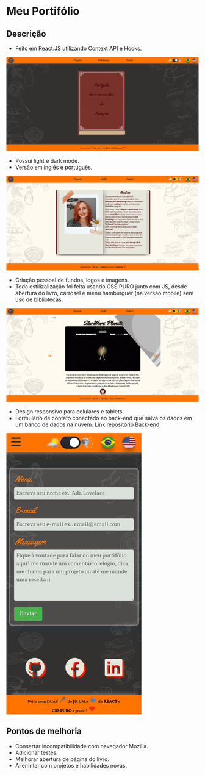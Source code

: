# Meu Portifólio

## Descrição

 - Feito em React.JS utilizando Context API e Hooks.
 
![Página inicial](https://github.com/Tamyrescso/frontend_portfolio/blob/main/imagesREADME/closed_book.png)

 - Possui light e dark mode.
 - Versão em inglês e português.
 
![Página inicial com livro aberto](https://github.com/Tamyrescso/frontend_portfolio/blob/main/imagesREADME/open_book.png)

 - Criação pessoal de fundos, logos e imagens.
 - Toda estilizalização foi feita usando CSS PURO junto com JS, desde abertura do livro, carrosel e menu hamburguer (na versão mobile) sem uso de bibliotecas.

![Página de projetos](https://github.com/Tamyrescso/frontend_portfolio/blob/main/imagesREADME/project.png)

 - Design responsivo para celulares e tablets.
 - Formulário de contato conectado ao back-end que salva os dados em um banco de dados na nuvem.
 [Link repositório Back-end](https://github.com/Tamyrescso/backend_portfolio)

![Página de contato](https://github.com/Tamyrescso/frontend_portfolio/blob/main/imagesREADME/responsive_contact.png)


## Pontos de melhoria

 - Consertar incompatibilidade com navegador Mozilla.
 - Adicionar testes.
 - Melhorar  abertura de página do livro.
 - Aliemntar com projetos e habilidades novas.
